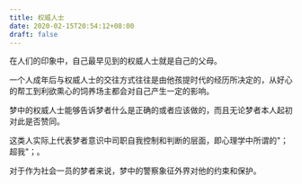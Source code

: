 ```yaml
---
title: 权威人士
date: 2020-02-15T20:54:12+08:00
draft: false
---
```


在人们的印象中，自己最早见到的权威人士就是自己的父母。

一个人成年后与权威人士的交往方式往往是由他孩提时代的经历所决定的，从好心的帮工到利欲熏心的饲养场主都会对自己产生一定的影响。

梦中的权威人士能够告诉梦者什么是正确的或者应该做的，而且无论梦者本人起初对此是否赞同。

这类人实际上代表梦者意识中司职自我控制和判断的层面，即心理学中所谓的"；超我"；。

对于作为社会一员的梦者来说，梦中的警察象征外界对他的约束和保护。

